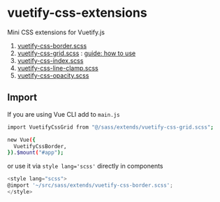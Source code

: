 # vuetify-css-extensions

Mini CSS extensions for Vuetify.js

1. [vuetify-css-border.scss][border]
2. [vuetify-css-grid.scss][grid] : [guide: how to use][how-to-use-grid]
3. [vuetify-css-index.scss][index]
4. [vuetify-css-line-clamp.scss][line-clamp]
5. [vuetify-css-opacity.scss][opacity]

## Import

If you are using Vue CLI add to `main.js`

```bash
import VuetifyCssGrid from "@/sass/extends/vuetify-css-grid.scss";

new Vue({
  VuetifyCssBorder,
}).$mount("#app");

```

or use it via `style lang='scss'` directly in components

```js
<style lang="scss">
@import '~/src/sass/extends/vuetify-css-border.scss';
</style>
```

[vuetify]: https://vuetifyjs.com/en/
[border]: https://github.com/andrejsharapov/vuetify-css-extensions/tree/master/src/sass/extends/vuetify-css-border.scss
[grid]: https://github.com/andrejsharapov/vuetify-css-extensions/tree/master/src/sass/extends/vuetify-css-grid.scss
[index]: https://github.com/andrejsharapov/vuetify-css-extensions/tree/master/src/sass/extends/vuetify-css-index.scss
[line-clamp]: https://github.com/andrejsharapov/vuetify-css-extensions/tree/master/src/sass/extends/vuetify-css-line-clamp.scss
[opacity]: https://github.com/andrejsharapov/vuetify-css-extensions/tree/master/src/sass/extends/vuetify-css-opacity.scss

[how-to-use-grid]: https://dev.to/andrejsharapov/vuetify-use-css-grid-classes-17nl
